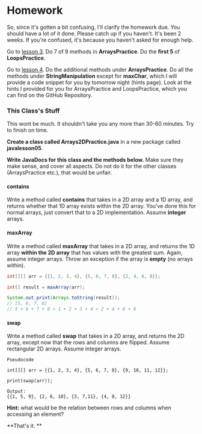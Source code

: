 # Homework

So, since it's gotten a bit confusing, I'll clarify the homework due. You should have a lot of it done. Please catch up if you haven't. It's been 2 weeks. If you're confused, it's because you haven't asked for enough help.

Go to [lesson 3](https://pulsaracademy.com/courses/introduction-java/lessons/3/). Do 7 of 9 methods in **ArraysPractice**. Do the **first 5** of **LoopsPractice**. 

Go to [lesson 4](https://pulsaracademy.com/courses/introduction-java/lessons/4/). Do the additional methods under **ArraysPractice**. Do all the methods under **StringManipulation** except for **maxChar**, which I will provide a code snippet for you by tomorrow night (hints page). Look at the hints I provided for you for ArraysPractice and LoopsPractice, which you can find on the GitHub Repository. 

### This Class's Stuff

This wont be much. It shouldn't take you any more than 30-60 minutes. Try to finish on time. 

**Create a class called Arrays2DPractice.java** in a new package called **javalesson05**. 

**Write JavaDocs for this class and the methods below.** Make sure they make sense, and cover all aspects. Do not do it for the other classes (ArraysPractice etc.), that would be unfair.

#### contains

Write a method called **contains** that takes in a 2D array and a 1D array, and returns whether that 1D array exists within the 2D array. You've done this for normal arrays, just convert that to a 2D implementation. Assume **integer** arrays. 

#### maxArray

Write a method called **maxArray** that takes in a 2D array, and returns the 1D array **within the 2D array** that has values with the greatest sum. Again, assume integer arrays. Throw an exception if the array is **empty** (no arrays within).

```java
int[][] arr = {{1, 2, 3, 4}, {5, 6, 7, 8}, {2, 4, 6, 8}};

int[] result = maxArray(arr);

System.out.print(Arrays.toString(result));
// [5, 6, 7, 8]
// 5 + 6 + 7 + 8 > 1 + 2 + 3 + 4 > 2 + 4 + 6 + 8
```

#### swap

Write a method called **swap** that takes in a 2D array, and returns the 2D array, except now that the rows and columns are flipped. Assume rectangular 2D arrays. Assume integer arrays.

```
Pseudocode

int[][] arr = {{1, 2, 3, 4}, {5, 6, 7, 8}, {9, 10, 11, 12}};

print(swap(arr));

Output:
{{1, 5, 9}, {2, 6, 10}, {3, 7,11}, {4, 8, 12}}
```

**Hint:** what would be the relation between rows and columns when accessing an element?

**That's it. **